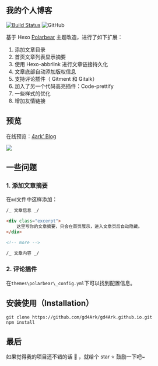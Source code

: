 ## 我的个人博客

[![Build Status](https://travis-ci.org/gd4Ark/gd4Ark.github.io.svg?branch=hexo)](https://travis-ci.org/gd4Ark/gd4Ark.github.io)
![GitHub](https://img.shields.io/github/license/gd4ark/gd4Ark.github.io)

基于 Hexo [Polarbear](https://github.com/frostfan/hexo-theme-polarbear) 主题改造，进行了如下扩展：

1. 添加文章目录
2. 首页文章列表显示摘要
3. 使用 Hexo-abbrlink 进行文章链接持久化
4. 文章底部自动添加版权信息
5. 支持评论插件（ Gitment 和 Gitalk）
6. 加入了另一个代码高亮插件：Code-prettify
7. 一些样式的优化
8. 增加友情链接

## 预览

在线预览：[4ark’ Blog](https://4ark.me)

![](https://i.loli.net/2019/06/20/5d0afcac1804e11572.png)

## 一些问题

### 1. 添加文章摘要

在`md`文件中这样添加：

```markdown
/_ 文章信息 _/

<div class="excerpt">
    这里写你的文章摘要，只会在首页展示，进入文章页后自动隐藏。
</div>

<!-- more -->

/_ 文章内容 _/
```

### 2. 评论插件

在`themes\polarbear\_config.yml`下可以找到配置信息。

## 安装使用（Installation）

```shell
git clone https://github.com/gd4Ark/gd4Ark.github.io.git
npm install
```

## 最后

如果觉得我的项目还不错的话 👏 ，就给个 star ⭐ 鼓励一下吧~
